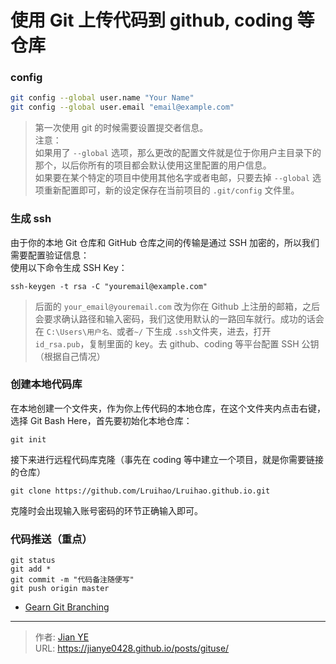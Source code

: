 # 使用 Git 上传代码到 github, coding 等仓库


### config

```bash
git config --global user.name "Your Name"
git config --global user.email "email@example.com"
```

> 第一次使用 git 的时候需要设置提交者信息。  
> 注意：  
> 如果用了 `--global` 选项，那么更改的配置文件就是位于你用户主目录下的那个，以后你所有的项目都会默认使用这里配置的用户信息。  
> 如果要在某个特定的项目中使用其他名字或者电邮，只要去掉 `--global` 选项重新配置即可，新的设定保存在当前项目的 `.git/config` 文件里。

### 生成 ssh

由于你的本地 Git 仓库和 GitHub 仓库之间的传输是通过 SSH 加密的，所以我们需要配置验证信息：  
使用以下命令生成 SSH Key：

```
ssh-keygen -t rsa -C "youremail@example.com"
```

> 后面的 `your_email@youremail.com` 改为你在 Github 上注册的邮箱，之后会要求确认路径和输入密码，我们这使用默认的一路回车就行。成功的话会在 `C:\Users\用户名、`或者`~/` 下生成 `.ssh`文件夹，进去，打开 `id_rsa.pub`，复制里面的 key。去 github、coding 等平台配置 SSH 公钥（根据自己情况）

### 创建本地代码库

在本地创建一个文件夹，作为你上传代码的本地仓库，在这个文件夹内点击右键，选择 Git Bash Here，首先要初始化本地仓库：

```
git init
```

接下来进行远程代码库克隆（事先在 coding 等中建立一个项目，就是你需要链接的仓库）

```
git clone https://github.com/Lruihao/Lruihao.github.io.git
```

克隆时会出现输入账号密码的环节正确输入即可。

### 代码推送（重点）

```
git status
git add *
git commit -m "代码备注随便写"
git push origin master
```

- [Gearn Git Branching](https://learngitbranching.js.org/)


---

> 作者: [Jian YE](https://github.com/jianye0428)  
> URL: https://jianye0428.github.io/posts/gituse/  


